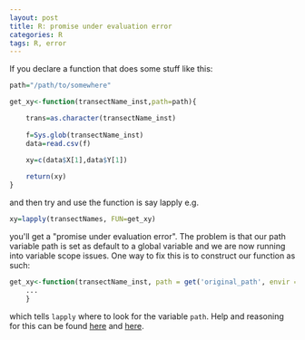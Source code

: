 ```yaml
---
layout: post
title: R: promise under evaluation error
categories: R
tags: R, error
---
```


If you declare a function that does some stuff like this: 

```R
path="/path/to/somewhere"

get_xy<-function(transectName_inst,path=path){

	trans=as.character(transectName_inst)
	
	f=Sys.glob(transectName_inst)
	data=read.csv(f)

	xy=c(data$X[1],data$Y[1])
	
	return(xy)
}
```

and then try and use the function is say lapply e.g.

```R
xy=lapply(transectNames, FUN=get_xy) 
```

you'll get a "promise under evaluation error". The problem is that our path variable path is set as default to a global variable and we are now running into variable scope issues. One way to fix this is to construct our function as such:

```R
get_xy<-function(transectName_inst, path = get('original_path', envir = globalenv())){
	...
	}
```

which tells `lapply` where to look for the variable `path`. Help and reasoning for this can be found [here](https://stackoverflow.com/questions/45314208/how-to-avoid-promise-already-under-evaluation-warning-for-setting-default-argume) and [here](https://stat.ethz.ch/pipermail/r-help/2008-November/180902.html).